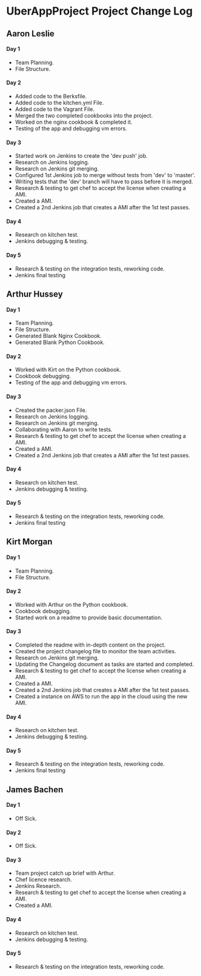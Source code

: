 # UberAppProject Project Change Log

## Aaron Leslie
#### Day 1

- Team Planning.
- File Structure.

#### Day 2
- Added code to the Berksfile.
- Added code to the kitchen.yml File.
- Added code to the Vagrant File.
- Merged the two completed cookbooks into the project.
- Worked on the nginx cookbook & completed it.
- Testing of the app and debugging vm errors.

#### Day 3

- Started work on Jenkins to create the 'dev push' job.
- Research on Jenkins logging.
- Research on Jenkins git merging.
- Configured 1st Jenkins job to merge without tests from 'dev' to 'master'.
- Writing tests that the 'dev' branch will have to pass before it is merged.
- Research & testing to get chef to accept the license when creating a AMI.
- Created a AMI.
- Created a 2nd Jenkins job that creates a AMI  after the 1st test passes.

#### Day 4

- Research on kitchen test.
- Jenkins debugging & testing.

#### Day 5

- Research & testing on the integration tests, reworking code.
- Jenkins final testing

## Arthur Hussey
#### Day 1

- Team Planning.
- File Structure.
- Generated Blank Nginx Cookbook.
- Generated Blank Python Cookbook.

#### Day 2

- Worked with Kirt on the Python cookbook.
- Cookbook debugging.
- Testing of the app and debugging vm errors.

#### Day 3

- Created the packer.json File.
- Research on Jenkins logging.
- Research on Jenkins git merging.
- Collaborating with Aaron to write tests.
- Research & testing to get chef to accept the license when creating a AMI.
- Created a AMI.
- Created a 2nd Jenkins job that creates a AMI  after the 1st test passes.

#### Day 4

- Research on kitchen test.
- Jenkins debugging & testing.

#### Day 5

- Research & testing on the integration tests, reworking code.
- Jenkins final testing

## Kirt Morgan
#### Day 1

- Team Planning.
- File Structure.

#### Day 2

- Worked with Arthur on the Python cookbook.
- Cookbook debugging.
- Started work on a readme to provide basic documentation.

#### Day 3

- Completed the readme with in-depth content on the project.
- Created the project changelog file to monitor the team activities.
- Research on Jenkins git merging.
- Updating the Changelog document as tasks are started and completed.
- Research & testing to get chef to accept the license when creating a AMI.
- Created a AMI.
- Created a 2nd Jenkins job that creates a AMI  after the 1st test passes.
- Created a instance on AWS to run the app in the cloud using the new AMI.

#### Day 4

- Research on kitchen test.
- Jenkins debugging & testing.

#### Day 5

- Research & testing on the integration tests, reworking code.
- Jenkins final testing

## James Bachen
#### Day 1

- Off Sick.

#### Day 2

- Off Sick.

#### Day 3

- Team project catch up brief with Arthur.
- Chef licence research.  
- Jenkins Research.
- Research & testing to get chef to accept the license when creating a AMI.
- Created a AMI.

#### Day 4

- Research on kitchen test.
- Jenkins debugging & testing.

#### Day 5

- Research & testing on the integration tests, reworking code. 
